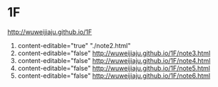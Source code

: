 # 1F

http://wuweijiaju.github.io/1F


1. content-editable="true" "./note2.html"
1. content-editable="false" http://wuweijiaju.github.io/1F/note3.html
1. content-editable="false" http://wuweijiaju.github.io/1F/note4.html
1. content-editable="false" http://wuweijiaju.github.io/1F/note5.html
1. content-editable="false" http://wuweijiaju.github.io/1F/note6.html
